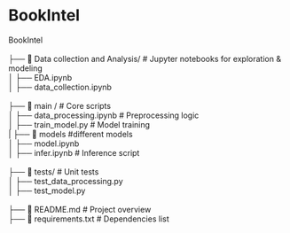 # BookIntel

BookIntel <br>
<br>
├── 📂 Data collection and Analysis/ # Jupyter notebooks for exploration & modeling <br>
│ ├── EDA.ipynb <br>
│ ├── data_collection.ipynb <br>
<br>
├── 📂 main / # Core scripts <br>
│ ├── data_processing.ipynb # Preprocessing logic <br>
│ ├── train_model.py # Model training <br>
|   ├── 📂 models #different models <br>
│      ├── model.ipynb <br>
│ ├── infer.ipynb # Inference script <br>
<br>
├── 📂 tests/ # Unit tests <br>
│ ├── test_data_processing.py <br>
│ ├── test_model.py <br>
<br>
├── 📜 README.md # Project overview <br>
├── 📜 requirements.txt # Dependencies list
